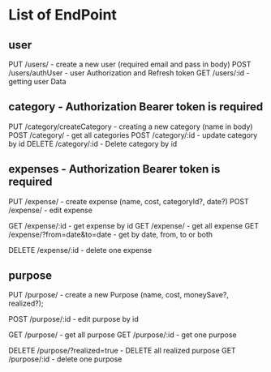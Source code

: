 # List of EndPoint


## user 

PUT /users/ - create a new user (required email and pass in body)
POST /users/authUser - user Authorization and Refresh token
GET /users/:id - getting user Data

## category - Authorization Bearer token is required

PUT /category/createCategory - creating a new category (name in body)
POST /category/ - get all categories
POST /category/:id - update category by id
DELETE /category/:id - Delete category by id


## expenses - Authorization Bearer token is required

PUT /expense/ - create expense (name, cost, categoryId?, date?)
POST /expense/ - edit expense  

GET /expense/:id - get expense by id
GET /expense/ - get all expense
GET /expense/?from=date&to=date - get by date, from, to or both

DELETE /expense/:id - delete one expense


## purpose
PUT /purpose/ - create a new Purpose (name, cost, moneySave?, realized?);

POST /purpose/:id - edit purpose by id

GET /purpose/ - get all purpose
GET /purpose/:id - get one purpose

DELETE /purpose/?realized=true - DELETE all realized purpose
GET /purpose/:id - delete one purpose

